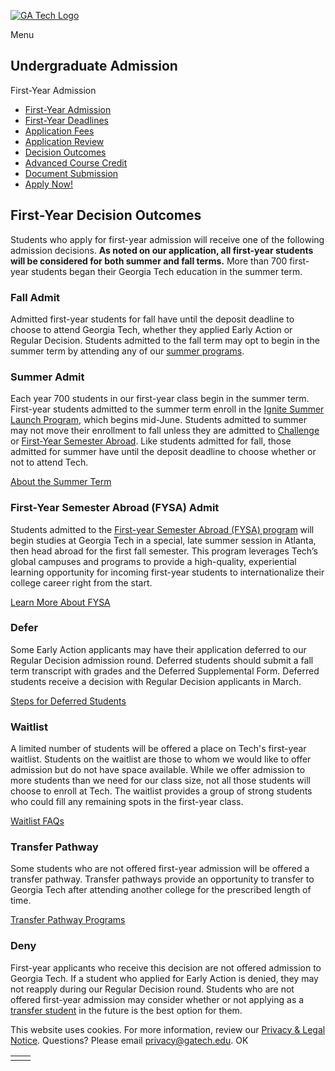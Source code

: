 [![GA Tech Logo](https://admission.gatech.edu/images/gt-logo-oneline-white.svg)](https://admission.gatech.edu/)

Menu

## Undergraduate Admission

First-Year Admission

- [First-Year Admission](https://admission.gatech.edu/first-year)
- [First-Year Deadlines](https://admission.gatech.edu/first-year/deadlines)
- [Application Fees](https://admission.gatech.edu/first-year/application-fees)
- [Application Review](https://admission.gatech.edu/first-year/application-review)
- [Decision Outcomes](https://admission.gatech.edu/first-year/decision-outcomes)
- [Advanced Course Credit](https://admission.gatech.edu/first-year/advanced-course-credit)
- [Document Submission](https://admission.gatech.edu/apply/documents)
- [Apply Now!](https://www.commonapp.org/explore/georgia-institute-technology)

## First-Year Decision Outcomes

Students who apply for first-year admission will receive one of the following admission decisions. **As noted on our application, all first-year students will be considered for both summer and fall terms.** More than 700 first-year students began their Georgia Tech education in the summer term.

### Fall Admit

Admitted first-year students for fall have until the deposit deadline to choose to attend Georgia Tech, whether they applied Early Action or Regular Decision. Students admitted to the fall term may opt to begin in the summer term by attending any of our [summer programs](https://admitted.gatech.edu/first-year/summer-programs).

### Summer Admit

Each year 700 students in our first-year class begin in the summer term. First-year students admitted to the summer term enroll in the [Ignite Summer Launch Program](https://experiential.learning.gatech.edu/ignite/), which begins mid-June. Students admitted to summer may not move their enrollment to fall unless they are admitted to [Challenge](https://provost.gatech.edu/challenge-program-details) or [First-Year Semester Abroad](https://sites.gatech.edu/gtfya/). Like students admitted for fall, those admitted for summer have until the deposit deadline to choose whether or not to attend Tech.

[About the Summer Term](https://admission.gatech.edu/first-year/summer)

### First-Year Semester Abroad (FYSA) Admit

Students admitted to the [First-year Semester Abroad (FYSA) program](https://firstyearabroad.gatech.edu/) will begin studies at Georgia Tech in a special, late summer session in Atlanta, then head abroad for the first fall semester. This program leverages Tech’s global campuses and programs to provide a high-quality, experiential learning opportunity for incoming first-year students to internationalize their college career right from the start.

[Learn More About FYSA](https://firstyearabroad.gatech.edu/)

### Defer

Some Early Action applicants may have their application deferred to our Regular Decision admission round. Deferred students should submit a fall term transcript with grades and the Deferred Supplemental Form. Deferred students receive a decision with Regular Decision applicants in March.

[Steps for Deferred Students](https://admission.gatech.edu/first-year/defer)

### Waitlist

A limited number of students will be offered a place on Tech's first-year waitlist. Students on the waitlist are those to whom we would like to offer admission but do not have space available. While we offer admission to more students than we need for our class size, not all those students will choose to enroll at Tech. The waitlist provides a group of strong students who could fill any remaining spots in the first-year class.

[Waitlist FAQs](https://admission.gatech.edu/first-year/waitlist)

### Transfer Pathway

Some students who are not offered first-year admission will be offered a transfer pathway. Transfer pathways provide an opportunity to transfer to Georgia Tech after attending another college for the prescribed length of time.

[Transfer Pathway Programs](https://admission.gatech.edu/transfer/transfer-pathway-programs)

### Deny

First-year applicants who receive this decision are not offered admission to Georgia Tech. If a student who applied for Early Action is denied, they may not reapply during our Regular Decision round. Students who are not offered first-year admission may consider whether or not applying as a [transfer student](https://admission.gatech.edu/transfer) in the future is the best option for them.

This website uses cookies. For more information, review our [Privacy & Legal Notice](https://www.gatech.edu/privacy). Questions? Please email [privacy@gatech.edu](mailto:privacy@gatech.edu).
OK

|     |     |
| --- | --- |
|  |  |